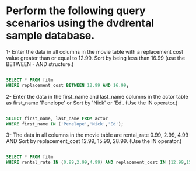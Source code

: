 # Perform the following query scenarios using the dvdrental sample database.
1- Enter the data in all columns in the movie table with a replacement cost value greater than or equal to 12.99.
Sort by being less than 16.99 (use the BETWEEN - AND structure.)

```Sql

SELECT * FROM film
WHERE replacement_cost BETWEEN 12.99 AND 16.99;

```

2- Enter the data in the first_name and last_name columns in the actor table as first_name 'Penelope' or
Sort by 'Nick' or 'Ed'. (Use the IN operator.)
```Sql

SELECT first_name, last_name FROM actor
WHERE first_name IN ('Penelope','Nick','Ed');

```

3- The data in all columns in the movie table are rental_rate 0.99, 2.99, 4.99 AND
Sort by replacement_cost 12.99, 15.99, 28.99. (Use the IN operator.)
```Sql

SELECT * FROM film
WHERE rental_rate IN (0.99,2.99,4.99) AND replacement_cost IN (12.99,15.99,28.99);

```
